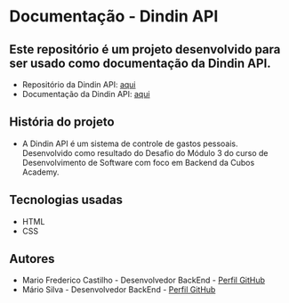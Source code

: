 # Documentação - Dindin API

## Este repositório é um projeto desenvolvido para ser usado como documentação da Dindin API.
- Repositório da Dindin API: <a href="https://github.com/mfcastilho/dindin-api" target="_blank">aqui</a>
- Documentação da Dindin API: <a href="https://mfcastilho.github.io/dindin-api-documentacao/" target="_blank">aqui</a>

## História do projeto
- A Dindin API é um sistema de controle de gastos pessoais. Desenvolvido como resultado do Desafio do Módulo 3 do curso de Desenvolvimento de Software com foco em Backend da Cubos Academy.

## Tecnologias usadas
- HTML
- CSS
    
## Autores
- Mario Frederico Castilho - Desenvolvedor BackEnd - <a href="https://github.com/mfcastilho" target="_blank">Perfil GitHub</a>
- Mário Silva - Desenvolvedor BackEnd - <a href="https://github.com/mariosilva81" target="_blank">Perfil GitHub</a>

